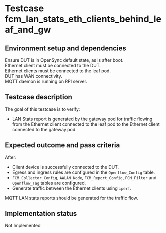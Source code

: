 # Testcase fcm_lan_stats_eth_clients_behind_leaf_and_gw

## Environment setup and dependencies

Ensure DUT is in OpenSync default state, as is after boot.\
Ethernet client must be connected to the DUT. \
Ethernet
clients must be connected to the leaf pod. \
DUT has WAN connectivity.\
MQTT daemon is running on RPI server.

## Testcase description

The goal of this testcase is to verify:

- LAN Stats report is generated by the gateway pod for traffic flowing from the Ethernet client connected to the leaf
  pod to the Ethernet client connected to the gateway pod.

## Expected outcome and pass criteria

After:

- Client device is successfully connected to the DUT.
- Egress and ingress rules are configured in the `Openflow_Config` table.
- `FCM_Collector_Config`, `AWLAN_Node`, `FCM_Report_Config`, `FCM_Filter` and `Openflow_Tag` tables are configured.
- Generate traffic between the Ethernet clients using `iperf`.

MQTT LAN stats reports should be generated for the traffic flow.

## Implementation status

Not Implemented
